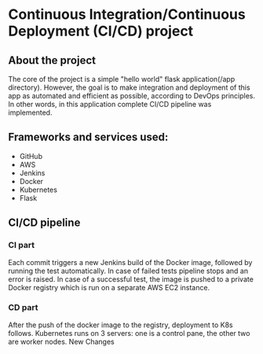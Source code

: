 # Continuous Integration/Continuous Deployment (CI/CD) project
## About the project
The core of the project is a simple "hello world" flask application(/app directory). 
However, the goal is to make integration and deployment of this app as automated and 
efficient as possible, according to DevOps principles. In other words, in this 
application complete CI/CD pipeline was implemented.
## Frameworks and services used:
* GitHub
* AWS
* Jenkins
* Docker
* Kubernetes
* Flask
## CI/CD pipeline
### CI part
Each commit triggers a new Jenkins build of the Docker image, followed by running 
the test automatically. In case of failed tests pipeline stops and an error is raised. 
In case of a successful test, the image is pushed to a private Docker registry which
is run on a separate AWS EC2 instance.
### CD part
After the push of the docker image to the registry, deployment to K8s follows. 
Kubernetes runs on 3 servers: one is a control pane, the other two are worker nodes.
New Changes
